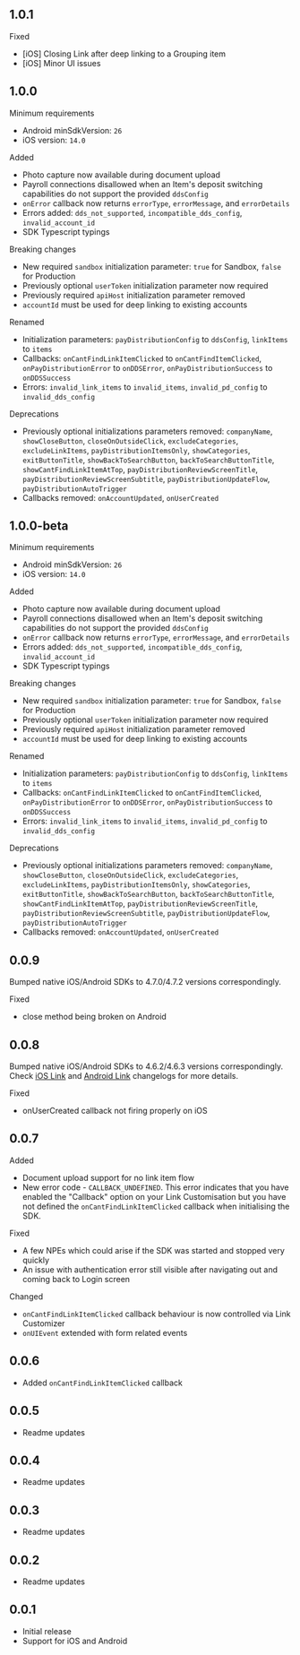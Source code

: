 ## 1.0.1

Fixed

* [iOS] Closing Link after deep linking to a Grouping item
* [iOS] Minor UI issues

## 1.0.0

Minimum requirements

- Android minSdkVersion: `26`
- iOS version: `14.0`

Added

- Photo capture now available during document upload
- Payroll connections disallowed when an Item's deposit switching capabilities do not support the provided `ddsConfig`
- `onError` callback now returns `errorType`, `errorMessage`, and `errorDetails`
- Errors added: `dds_not_supported`, `incompatible_dds_config`, `invalid_account_id`
- SDK Typescript typings

Breaking changes

- New required `sandbox` initialization parameter: `true` for Sandbox, `false` for Production
- Previously optional `userToken` initialization parameter now required
- Previously required `apiHost` initialization parameter removed
- `accountId` must be used for deep linking to existing accounts

Renamed

- Initialization parameters: `payDistributionConfig` to `ddsConfig`, `linkItems` to `items`
- Callbacks: `onCantFindLinkItemClicked` to `onCantFindItemClicked`, `onPayDistributionError` to `onDDSError`, `onPayDistributionSuccess` to `onDDSSuccess`
- Errors: `invalid_link_items` to `invalid_items`, `invalid_pd_config` to `invalid_dds_config`

Deprecations

- Previously optional initializations parameters removed: `companyName`, `showCloseButton`, `closeOnOutsideClick`, `excludeCategories`, `excludeLinkItems`, `payDistributionItemsOnly`, `showCategories`, `exitButtonTitle`, `showBackToSearchButton`, `backToSearchButtonTitle`, `showCantFindLinkItemAtTop`, `payDistributionReviewScreenTitle`, `payDistributionReviewScreenSubtitle`, `payDistributionUpdateFlow`, `payDistributionAutoTrigger`
- Callbacks removed: `onAccountUpdated`, `onUserCreated`


## 1.0.0-beta

Minimum requirements

- Android minSdkVersion: `26`
- iOS version: `14.0`

Added

- Photo capture now available during document upload
- Payroll connections disallowed when an Item's deposit switching capabilities do not support the provided `ddsConfig`
- `onError` callback now returns `errorType`, `errorMessage`, and `errorDetails`
- Errors added: `dds_not_supported`, `incompatible_dds_config`, `invalid_account_id`
- SDK Typescript typings

Breaking changes

- New required `sandbox` initialization parameter: `true` for Sandbox, `false` for Production
- Previously optional `userToken` initialization parameter now required
- Previously required `apiHost` initialization parameter removed
- `accountId` must be used for deep linking to existing accounts

Renamed

- Initialization parameters: `payDistributionConfig` to `ddsConfig`, `linkItems` to `items`
- Callbacks: `onCantFindLinkItemClicked` to `onCantFindItemClicked`, `onPayDistributionError` to `onDDSError`, `onPayDistributionSuccess` to `onDDSSuccess`
- Errors: `invalid_link_items` to `invalid_items`, `invalid_pd_config` to `invalid_dds_config`

Deprecations

- Previously optional initializations parameters removed: `companyName`, `showCloseButton`, `closeOnOutsideClick`, `excludeCategories`, `excludeLinkItems`, `payDistributionItemsOnly`, `showCategories`, `exitButtonTitle`, `showBackToSearchButton`, `backToSearchButtonTitle`, `showCantFindLinkItemAtTop`, `payDistributionReviewScreenTitle`, `payDistributionReviewScreenSubtitle`, `payDistributionUpdateFlow`, `payDistributionAutoTrigger`
- Callbacks removed: `onAccountUpdated`, `onUserCreated`


## 0.0.9

Bumped native iOS/Android SDKs to 4.7.0/4.7.2 versions correspondingly.

Fixed
* close method being broken on Android

## 0.0.8

Bumped native iOS/Android SDKs to 4.6.2/4.6.3 versions correspondingly.
Check [iOS Link](https://github.com/argyle-systems/argyle-link-ios/releases) and [Android Link](https://github.com/argyle-systems/argyle-link-android/releases) changelogs for more details.

Fixed
* onUserCreated callback not firing properly on iOS

## 0.0.7

Added
* Document upload support for no link item flow
* New error code - `CALLBACK_UNDEFINED`. This error indicates that you have enabled the "Callback" option on your Link Customisation but you have not defined the `onCantFindLinkItemClicked` callback when initialising the SDK.

Fixed
* A few NPEs which could arise if the SDK was started and stopped very quickly
* An issue with authentication error still visible after navigating out and coming back to Login screen

Changed
* `onCantFindLinkItemClicked` callback behaviour is now controlled via Link Customizer
* `onUIEvent` extended with form related events

## 0.0.6

* Added `onCantFindLinkItemClicked` callback

## 0.0.5

* Readme updates

## 0.0.4

* Readme updates

## 0.0.3

* Readme updates

## 0.0.2

* Readme updates

## 0.0.1

* Initial release
* Support for iOS and Android
